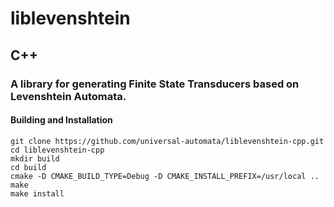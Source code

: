 # liblevenshtein

## C++

### A library for generating Finite State Transducers based on Levenshtein Automata.

#### Building and Installation

```shell
git clone https://github.com/universal-automata/liblevenshtein-cpp.git
cd liblevenshtein-cpp
mkdir build
cd build
cmake -D CMAKE_BUILD_TYPE=Debug -D CMAKE_INSTALL_PREFIX=/usr/local ..
make
make install
```
